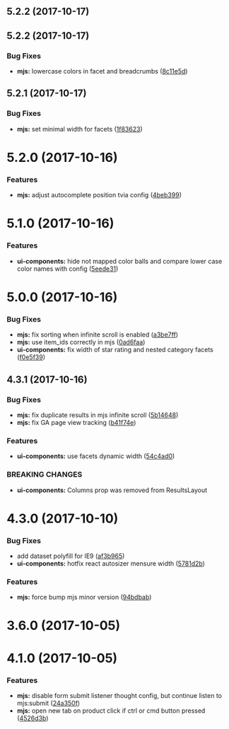 <a name="5.2.2"></a>
## 5.2.2 (2017-10-17)



<a name="5.2.2"></a>
## 5.2.2 (2017-10-17)


### Bug Fixes

* **mjs:** lowercase colors in facet and breadcrumbs ([8c11e5d](https://github.com/findify/findify-mjs/commit/8c11e5d))



<a name="5.2.1"></a>
## 5.2.1 (2017-10-17)


### Bug Fixes

* **mjs:** set minimal width for facets ([1f83623](https://github.com/findify/findify-mjs/commit/1f83623))



<a name="5.2.0"></a>
# 5.2.0 (2017-10-16)


### Features

* **mjs:** adjust autocomplete position tvia config ([4beb399](https://github.com/findify/findify-mjs/commit/4beb399))



<a name="5.1.0"></a>
# 5.1.0 (2017-10-16)


### Features

* **ui-components:** hide not mapped color balls and compare lower case color names with config ([5eede31](https://github.com/findify/findify-mjs/commit/5eede31))



<a name="5.0.0"></a>
# 5.0.0 (2017-10-16)


### Bug Fixes

* **mjs:** fix sorting when infinite scroll is enabled ([a3be7ff](https://github.com/findify/findify-mjs/commit/a3be7ff))
* **mjs:** use item_ids correctly in mjs ([0ad6faa](https://github.com/findify/findify-mjs/commit/0ad6faa))
* **ui-components:** fix width of star rating and nested category facets ([f0e5f39](https://github.com/findify/findify-mjs/commit/f0e5f39))



<a name="4.3.1"></a>
## 4.3.1 (2017-10-16)


### Bug Fixes

* **mjs:** fix duplicate results in mjs infinite scroll ([5b14648](https://github.com/findify/findify-mjs/commit/5b14648))
* **mjs:** fix GA page view tracking ([b41f74e](https://github.com/findify/findify-mjs/commit/b41f74e))


### Features

* **ui-components:** use facets dynamic width ([54c4ad0](https://github.com/findify/findify-mjs/commit/54c4ad0))


### BREAKING CHANGES

* **ui-components:** Columns prop was removed from ResultsLayout



<a name="4.3.0"></a>
# 4.3.0 (2017-10-10)


### Bug Fixes

* add dataset polyfill for IE9 ([af3b965](https://github.com/findify/findify-mjs/commit/af3b965))
* **ui-components:** hotfix react autosizer mensure width ([5781d2b](https://github.com/findify/findify-mjs/commit/5781d2b))


### Features

* **mjs:** force bump mjs minor version ([94bdbab](https://github.com/findify/findify-mjs/commit/94bdbab))



<a name="3.6.0"></a>
# 3.6.0 (2017-10-05)



<a name="4.1.0"></a>
# 4.1.0 (2017-10-05)


### Features

* **mjs:** disable form submit listener thought config, but continue listen to mjs:submit ([24a350f](https://github.com/findify/findify-mjs/commit/24a350f))
* **mjs:** open new tab on product click if ctrl or cmd button pressed ([4526d3b](https://github.com/findify/findify-mjs/commit/4526d3b))



